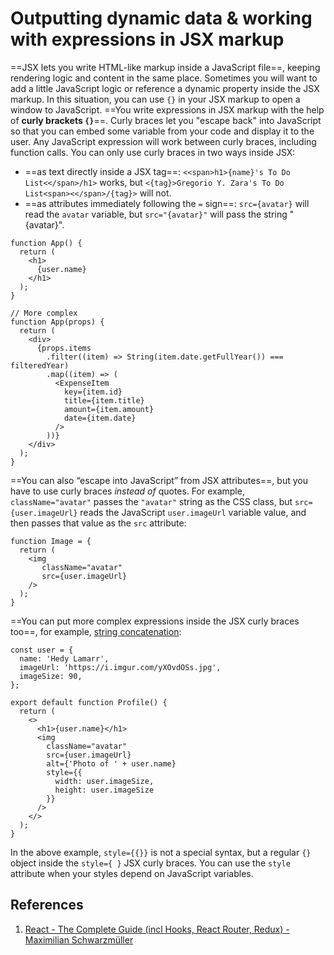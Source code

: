 # Outputting dynamic data & working with expressions in JSX markup

==JSX lets you write HTML-like markup inside a JavaScript file==, keeping rendering logic and content in the same place. Sometimes you will want to add a little JavaScript logic or reference a dynamic property inside the JSX markup. In this situation, you can use  <code>{}</code> in your JSX markup to open a window to JavaScript.
        ==You write expressions in JSX markup with the help of **curly brackets `{}`**==. Curly braces let you "escape back" into JavaScript so that you can embed some variable from your code and display it to the user. Any JavaScript expression will work between curly braces, including function calls.
        You can only use curly braces in two ways inside JSX:

- ==as text directly inside a JSX tag==: `<<span>h1>{name}'s To Do List<</span>/h1>` works, but `<{tag}>Gregorio Y. Zara's To Do List<span><</span>/{tag}>` will not.
- ==as attributes immediately following the `=` sign==: `src={avatar}` will read the `avatar` variable, but `src="{avatar}"` will pass the string "{avatar}".

```react
function App() {
  return (
  	<h1>
      {user.name}
  	</h1>
  );
}

// More complex
function App(props) {
  return (
    <div>
      {props.items
        .filter((item) => String(item.date.getFullYear()) === filteredYear)
        .map((item) => (
          <ExpenseItem
            key={item.id}
            title={item.title}
            amount={item.amount}
            date={item.date}
          />
        ))}
    </div>
  );
}
```

==You can also “escape into JavaScript” from JSX attributes==, but you have to use curly braces _instead of_ quotes. For example, `className="avatar"` passes the `"avatar"` string as the CSS class, but `src={user.imageUrl}` reads the JavaScript `user.imageUrl` variable value, and then passes that value as the `src` attribute:

```react
function Image = {
  return (
  	<img
       className="avatar"
       src={user.imageUrl}
    />
  );
}
```

==You can put more complex expressions inside the JSX curly braces too==, for example, [string concatenation](https://javascript.info/operators#string-concatenation-with-binary):

```react
const user = {
  name: 'Hedy Lamarr',
  imageUrl: 'https://i.imgur.com/yXOvdOSs.jpg',
  imageSize: 90,
};

export default function Profile() {
  return (
    <>
      <h1>{user.name}</h1>
      <img
        className="avatar"
        src={user.imageUrl}
        alt={'Photo of ' + user.name}
        style={{
          width: user.imageSize,
          height: user.imageSize
        }}
      />
    </>
  );
}
```

In the above example, `style={{}}` is not a special syntax, but a regular `{}` object inside the `style={ }` JSX curly braces. You can use the `style` attribute when your styles depend on JavaScript variables.

## References

1. [React - The Complete Guide (incl Hooks, React Router, Redux) - Maximilian Schwarzmüller](https://www.udemy.com/course/react-the-complete-guide-incl-redux/)